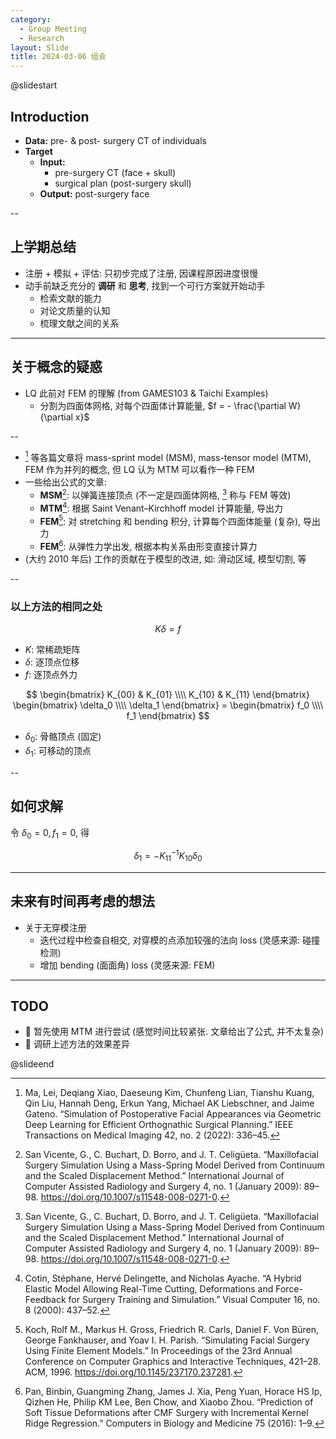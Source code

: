 ```yaml
---
category:
  - Group Meeting
  - Research
layout: Slide
title: 2024-03-06 组会
---
```


@slidestart

## Introduction

- **Data:** pre- & post- surgery CT of individuals
- **Target**
  - **Input:**
    - pre-surgery CT (face + skull)
    - surgical plan (post-surgery skull)
  - **Output:** post-surgery face

--

## 上学期总结

- 注册 + 模拟 + 评估: 只初步完成了注册, 因课程原因进度很慢
- 动手前缺乏充分的 **调研** 和 **思考**, 找到一个可行方案就开始动手
  - 检索文献的能力
  - 对论文质量的认知
  - 梳理文献之间的关系

---

## 关于概念的疑惑

- LQ 此前对 FEM 的理解 (from GAMES103 \& Taichi Examples)
  - 分割为四面体网格, 对每个四面体计算能量, $f = - \frac{\partial W}{\partial x}$

--

- [^1] 等各篇文章将 mass-sprint model (MSM), mass-tensor model (MTM), FEM 作为并列的概念, 但 LQ 认为 MTM 可以看作一种 FEM
- 一些给出公式的文章:
  - **MSM**[^2]: 以弹簧连接顶点 (不一定是四面体网格, [^2] 称与 FEM 等效)
  - **MTM**[^3]: 根据 Saint Venant–Kirchhoff model 计算能量, 导出力
  - **FEM**[^4]: 对 stretching 和 bending 积分, 计算每个四面体能量 (复杂), 导出力
  - **FEM**[^5]: 从弹性力学出发, 根据本构关系由形变直接计算力
- (大约 2010 年后) 工作的贡献在于模型的改进, 如: 滑动区域, 模型切割, 等

[^1]: Ma, Lei, Deqiang Xiao, Daeseung Kim, Chunfeng Lian, Tianshu Kuang, Qin Liu, Hannah Deng, Erkun Yang, Michael AK Liebschner, and Jaime Gateno. “Simulation of Postoperative Facial Appearances via Geometric Deep Learning for Efficient Orthognathic Surgical Planning.” IEEE Transactions on Medical Imaging 42, no. 2 (2022): 336–45.

[^2]: San Vicente, G., C. Buchart, D. Borro, and J. T. Celigüeta. “Maxillofacial Surgery Simulation Using a Mass-Spring Model Derived from Continuum and the Scaled Displacement Method.” International Journal of Computer Assisted Radiology and Surgery 4, no. 1 (January 2009): 89–98. https://doi.org/10.1007/s11548-008-0271-0.

[^3]: Cotin, Stéphane, Hervé Delingette, and Nicholas Ayache. “A Hybrid Elastic Model Allowing Real-Time Cutting, Deformations and Force-Feedback for Surgery Training and Simulation.” Visual Computer 16, no. 8 (2000): 437–52.

[^4]: Koch, Rolf M., Markus H. Gross, Friedrich R. Carls, Daniel F. Von Büren, George Fankhauser, and Yoav I. H. Parish. “Simulating Facial Surgery Using Finite Element Models.” In Proceedings of the 23rd Annual Conference on Computer Graphics and Interactive Techniques, 421–28. ACM, 1996. https://doi.org/10.1145/237170.237281.

[^5]: Pan, Binbin, Guangming Zhang, James J. Xia, Peng Yuan, Horace HS Ip, Qizhen He, Philip KM Lee, Ben Chow, and Xiaobo Zhou. “Prediction of Soft Tissue Deformations after CMF Surgery with Incremental Kernel Ridge Regression.” Computers in Biology and Medicine 75 (2016): 1–9.

--

### 以上方法的相同之处

$$
K \delta = f
$$

- $K$: 常稀疏矩阵
- $\delta$: 逐顶点位移
- $f$: 逐顶点外力

$$
\begin{bmatrix}
  K_{00} & K_{01} \\\\
  K_{10} & K_{11}
\end{bmatrix} \begin{bmatrix}
  \delta_0 \\\\
  \delta_1
\end{bmatrix} = \begin{bmatrix}
  f_0 \\\\
  f_1
\end{bmatrix}
$$

- $\delta_0$: 骨骼顶点 (固定)
- $\delta_1$: 可移动的顶点

--

## 如何求解

令 $\delta_0 = 0, f_1 = 0$, 得

$$
\delta_1 = - K_{11}^{-1} K_{10} \delta_0
$$

---

## 未来有时间再考虑的想法

- 关于无穿模注册
  - 迭代过程中检查自相交, 对穿模的点添加较强的法向 loss (灵感来源: 碰撞检测)
  - 增加 bending (面面角) loss (灵感来源: FEM)

---

## TODO

- 🔳 暂先使用 MTM 进行尝试 (感觉时间比较紧张. 文章给出了公式, 并不太复杂)
- 🔳 调研上述方法的效果差异

@slideend
